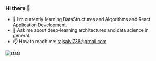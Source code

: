 ### Hi there 👋

<!--
**RajSalvi738/RajSalvi738** is a ✨ _special_ ✨ repository because its `README.md` (this file) appears on your GitHub profile.

Here are some ideas to get you started:
-->

- 🌱 I’m currently learning DataStructures and Algorithms and React Application Development.
- 💬 Ask me about deep-learning architectures and data science in general.
- 📫 How to reach me: rajsalvi738@gmail.com


![stats](https://github-readme-stats.vercel.app/api?username=RajSalvi738)


